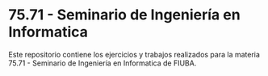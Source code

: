 # 75.71 - Seminario de Ingeniería en Informatica

Este repositorio contiene los ejercicios y trabajos realizados para la materia 75.71 - Seminario de Ingeniería en Informatica de FIUBA.